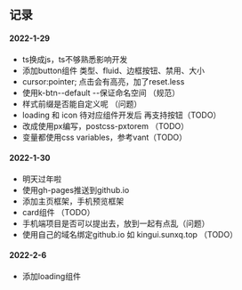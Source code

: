 ## 记录
#### 2022-1-29
- ts换成js，ts不够熟悉影响开发
- 添加button组件 类型、fluid、边框按钮、禁用、大小
- cursor:pointer; 点击会有高亮，加了reset.less
- 使用k-btn--default --保证命名空间 （规范）
- 样式前缀是否能自定义呢 （问题）
- loading 和 icon 待对应组件开发后 再支持按钮（TODO）
- 改成使用px编写，postcss-pxtorem （TODO）
- 变量都使用css variables，参考vant（TODO）

#### 2022-1-30
- 明天过年啦
- 使用gh-pages推送到github.io
- 添加主页框架，手机预览框架
- card组件 （TODO）
- 手机端项目是否可以提出去，放到一起有点乱（问题）
- 使用自己的域名绑定github.io  如 kingui.sunxq.top （TODO）

#### 2022-2-6
- 添加loading组件






















